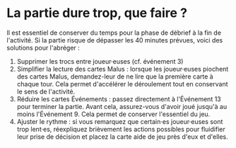 # La partie dure trop, que faire ?

Il est essentiel de conserver du temps pour la phase de débrief à la fin de l'activité. Si la partie risque de dépasser les 40 minutes prévues, voici des solutions pour l'abréger :

1. Supprimer les trocs entre joueur·euses (cf. événement 3)
2. Simplifier la lecture des cartes Malus : lorsque les joueur·euses piochent des cartes Malus, demandez-leur de ne lire que la première carte à chaque tour.
   Cela permet d'accélérer le déroulement tout en conservant le sens de l'activité.
3. Réduire les cartes Événements : passez directement à l'Événement 13 pour terminer la partie.
   Avant cela, assurez-vous d'avoir joué jusqu'à au moins l'Événement 9. Cela permet de conserver l'essentiel du jeu.
4. Ajuster le rythme : si vous remarquez que certain·es joueur·euses sont trop lent·es, réexpliquez brièvement les actions possibles pour fluidifier leur prise de décision et placez la carte aide de jeu près d'eux et d'elles.